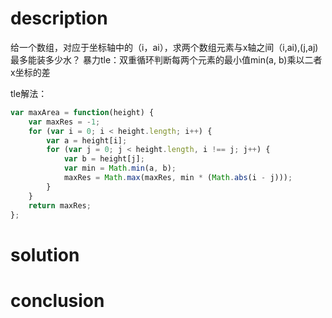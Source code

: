 # description

给一个数组，对应于坐标轴中的（i，ai），求两个数组元素与x轴之间（i,ai),(j,aj)最多能装多少水？
暴力tle：双重循环判断每两个元素的最小值min(a, b)乘以二者x坐标的差

tle解法：

```js
var maxArea = function(height) {
    var maxRes = -1;
    for (var i = 0; i < height.length; i++) {
        var a = height[i];
        for (var j = 0; j < height.length, i !== j; j++) {
            var b = height[j];
            var min = Math.min(a, b);
            maxRes = Math.max(maxRes, min * (Math.abs(i - j)));
        }
    }
    return maxRes;
};
```

# solution



# conclusion

